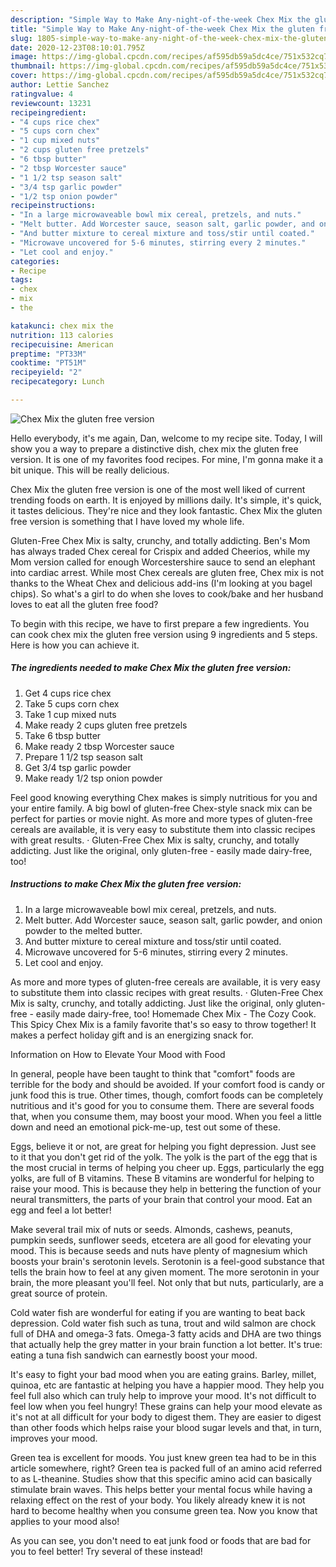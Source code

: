 ```yaml
---
description: "Simple Way to Make Any-night-of-the-week Chex Mix the gluten free version"
title: "Simple Way to Make Any-night-of-the-week Chex Mix the gluten free version"
slug: 1805-simple-way-to-make-any-night-of-the-week-chex-mix-the-gluten-free-version
date: 2020-12-23T08:10:01.795Z
image: https://img-global.cpcdn.com/recipes/af595db59a5dc4ce/751x532cq70/chex-mix-the-gluten-free-version-recipe-main-photo.jpg
thumbnail: https://img-global.cpcdn.com/recipes/af595db59a5dc4ce/751x532cq70/chex-mix-the-gluten-free-version-recipe-main-photo.jpg
cover: https://img-global.cpcdn.com/recipes/af595db59a5dc4ce/751x532cq70/chex-mix-the-gluten-free-version-recipe-main-photo.jpg
author: Lettie Sanchez
ratingvalue: 4
reviewcount: 13231
recipeingredient:
- "4 cups rice chex"
- "5 cups corn chex"
- "1 cup mixed nuts"
- "2 cups gluten free pretzels"
- "6 tbsp butter"
- "2 tbsp Worcester sauce"
- "1 1/2 tsp season salt"
- "3/4 tsp garlic powder"
- "1/2 tsp onion powder"
recipeinstructions:
- "In a large microwaveable bowl mix cereal, pretzels, and nuts."
- "Melt butter. Add Worcester sauce, season salt, garlic powder, and onion powder to the melted butter."
- "And butter mixture to cereal mixture and toss/stir until coated."
- "Microwave uncovered for 5-6 minutes, stirring every 2 minutes."
- "Let cool and enjoy."
categories:
- Recipe
tags:
- chex
- mix
- the

katakunci: chex mix the 
nutrition: 113 calories
recipecuisine: American
preptime: "PT33M"
cooktime: "PT51M"
recipeyield: "2"
recipecategory: Lunch

---
```



![Chex Mix the gluten free version](https://img-global.cpcdn.com/recipes/af595db59a5dc4ce/751x532cq70/chex-mix-the-gluten-free-version-recipe-main-photo.jpg)

Hello everybody, it's me again, Dan, welcome to my recipe site. Today, I will show you a way to prepare a distinctive dish, chex mix the gluten free version. It is one of my favorites food recipes. For mine, I'm gonna make it a bit unique. This will be really delicious.

Chex Mix the gluten free version is one of the most well liked of current trending foods on earth. It is enjoyed by millions daily. It's simple, it's quick, it tastes delicious. They're nice and they look fantastic. Chex Mix the gluten free version is something that I have loved my whole life.

Gluten-Free Chex Mix is salty, crunchy, and totally addicting. Ben&#39;s Mom has always traded Chex cereal for Crispix and added Cheerios, while my Mom version called for enough Worcestershire sauce to send an elephant into cardiac arrest. While most Chex cereals are gluten free, Chex mix is not thanks to the Wheat Chex and delicious add-ins (I&#39;m looking at you bagel chips). So what&#39;s a girl to do when she loves to cook/bake and her husband loves to eat all the gluten free food?


To begin with this recipe, we have to first prepare a few ingredients. You can cook chex mix the gluten free version using 9 ingredients and 5 steps. Here is how you can achieve it.

<!--inarticleads1-->

##### The ingredients needed to make Chex Mix the gluten free version:

1. Get 4 cups rice chex
1. Take 5 cups corn chex
1. Take 1 cup mixed nuts
1. Make ready 2 cups gluten free pretzels
1. Take 6 tbsp butter
1. Make ready 2 tbsp Worcester sauce
1. Prepare 1 1/2 tsp season salt
1. Get 3/4 tsp garlic powder
1. Make ready 1/2 tsp onion powder


Feel good knowing everything Chex makes is simply nutritious for you and your entire family. A big bowl of gluten-free Chex-style snack mix can be perfect for parties or movie night. As more and more types of gluten-free cereals are available, it is very easy to substitute them into classic recipes with great results. · Gluten-Free Chex Mix is salty, crunchy, and totally addicting. Just like the original, only gluten-free - easily made dairy-free, too! 

<!--inarticleads2-->

##### Instructions to make Chex Mix the gluten free version:

1. In a large microwaveable bowl mix cereal, pretzels, and nuts.
1. Melt butter. Add Worcester sauce, season salt, garlic powder, and onion powder to the melted butter.
1. And butter mixture to cereal mixture and toss/stir until coated.
1. Microwave uncovered for 5-6 minutes, stirring every 2 minutes.
1. Let cool and enjoy.


As more and more types of gluten-free cereals are available, it is very easy to substitute them into classic recipes with great results. · Gluten-Free Chex Mix is salty, crunchy, and totally addicting. Just like the original, only gluten-free - easily made dairy-free, too! Homemade Chex Mix - The Cozy Cook. This Spicy Chex Mix is a family favorite that&#39;s so easy to throw together! It makes a perfect holiday gift and is an energizing snack for. 

Information on How to Elevate Your Mood with Food


In general, people have been taught to think that "comfort" foods are terrible for the body and should be avoided. If your comfort food is candy or junk food this is true. Other times, though, comfort foods can be completely nutritious and it's good for you to consume them. There are several foods that, when you consume them, may boost your mood. When you feel a little down and need an emotional pick-me-up, test out some of these.

Eggs, believe it or not, are great for helping you fight depression. Just see to it that you don't get rid of the yolk. The yolk is the part of the egg that is the most crucial in terms of helping you cheer up. Eggs, particularly the egg yolks, are full of B vitamins. These B vitamins are wonderful for helping to raise your mood. This is because they help in bettering the function of your neural transmitters, the parts of your brain that control your mood. Eat an egg and feel a lot better!

Make several trail mix of nuts or seeds. Almonds, cashews, peanuts, pumpkin seeds, sunflower seeds, etcetera are all good for elevating your mood. This is because seeds and nuts have plenty of magnesium which boosts your brain's serotonin levels. Serotonin is a feel-good substance that tells the brain how to feel at any given moment. The more serotonin in your brain, the more pleasant you'll feel. Not only that but nuts, particularly, are a great source of protein.

Cold water fish are wonderful for eating if you are wanting to beat back depression. Cold water fish such as tuna, trout and wild salmon are chock full of DHA and omega-3 fats. Omega-3 fatty acids and DHA are two things that actually help the grey matter in your brain function a lot better. It's true: eating a tuna fish sandwich can earnestly boost your mood. 

It's easy to fight your bad mood when you are eating grains. Barley, millet, quinoa, etc are fantastic at helping you have a happier mood. They help you feel full also which can truly help to improve your mood. It's not difficult to feel low when you feel hungry! These grains can help your mood elevate as it's not at all difficult for your body to digest them. They are easier to digest than other foods which helps raise your blood sugar levels and that, in turn, improves your mood.

Green tea is excellent for moods. You just knew green tea had to be in this article somewhere, right? Green tea is packed full of an amino acid referred to as L-theanine. Studies show that this specific amino acid can basically stimulate brain waves. This helps better your mental focus while having a relaxing effect on the rest of your body. You likely already knew it is not hard to become healthy when you consume green tea. Now you know that applies to your mood also!

As you can see, you don't need to eat junk food or foods that are bad for you to feel better! Try several of these instead!

